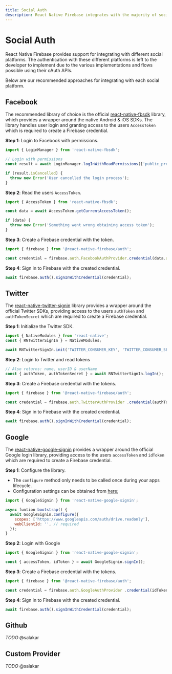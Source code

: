 ```yaml
---
title: Social Auth
description: React Native Firebase integrates with the majority of social auth providers, using external libraries.
---
```


# Social Auth

React Native Firebase provides support for integrating with different social platforms. The authentication with these 
different platforms is left to the developer to implement due to the various implementations and flows possible using their
oAuth APIs.

Below are our recommended approaches for integrating with each social platform.

## Facebook

The recommended library of choice is the official [react-native-fbsdk](https://github.com/facebook/react-native-fbsdk)
library, which provides a wrapper around the native Android & iOS SDKs. The library handles user login and granting
access to the users `AccessToken` which is required to create a Firebase credential.

**Step 1**: Login to Facebook with permissions.
```js
import { LoginManager } from 'react-native-fbsdk';

// Login with permissions
const result = await LoginManager.logInWithReadPermissions(['public_profile', 'email']); 

if (result.isCancelled) {
  throw new Error('User cancelled the login process');
}
```

**Step 2**: Read the users `AccessToken`.

```js
import { AccessToken } from 'react-native-fbsdk';

const data = await AccessToken.getCurrentAccessToken();

if (data) {
  throw new Error('Something went wrong obtaining access token');
}
```

**Step 3**: Create a Firebase credential with the token.

```js
import { firebase } from '@react-native-firebase/auth';

const credential = firebase.auth.FacebookAuthProvider.credential(data.accessToken);
```

**Step 4**: Sign in to Firebase with the created credential.

```js
await firebase.auth().signInWithCredential(credential);
```

## Twitter

The [react-native-twitter-signin](https://github.com/GoldenOwlAsia/react-native-twitter-signin) library provides a 
wrapper around the official Twitter SDKs, providing access to the users `authToken` and `authTokenSecret` which are 
required to create a Firebase credential.

**Step 1**: Initialize the Twitter SDK.

```js
import { NativeModules } from 'react-native';
const { RNTwitterSignIn } = NativeModules;

await RNTwitterSignIn.init('TWITTER_CONSUMER_KEY', 'TWITTER_CONSUMER_SECRET');
``` 

**Step 2**: Login to Twitter and read tokens

```js
// Also returns: name, userID & userName
const { authToken, authTokenSecret } = await RNTwitterSignIn.logIn(); 
```

**Step 3**: Create a Firebase credential with the tokens.

```js
import { firebase } from '@react-native-firebase/auth';

const credential = firebase.auth.TwitterAuthProvider .credential(authToken, authTokenSecret);
```

**Step 4**: Sign in to Firebase with the created credential.

```js
await firebase.auth().signInWithCredential(credential);
```

## Google

The [react-native-google-signin](https://github.com/react-native-community/react-native-google-signin) provides a 
wrapper around the official Google login library, providing access to the users `accessToken` and `idToken` which are
required to create a Firebase credential.

**Step 1**: Configure the library.

- The `configure` method only needs to be called once during your apps lifecycle.
- Configuration settings can be obtained from [here](https://github.com/react-native-community/react-native-google-signin/blob/master/docs/get-config-file.md);

```js
import { GoogleSignin } from 'react-native-google-signin';

async funtion bootstrap() {
  await GoogleSignin.configure({
    scopes: ['https://www.googleapis.com/auth/drive.readonly'],
    webClientId: '', // required
  });
}
```

**Step 2**: Login with Google

```js
import { GoogleSignin } from 'react-native-google-signin';

const { accessToken, idToken } = await GoogleSignin.signIn();
```

**Step 3**: Create a Firebase credential with the tokens.

```js
import { firebase } from '@react-native-firebase/auth';

const credential = firebase.auth.GoogleAuthProvider .credential(idToken, accessToken);
```

**Step 4**: Sign in to Firebase with the created credential.

```js
await firebase.auth().signInWithCredential(credential);
```

## Github

*TODO* @salakar

## Custom Provider

*TODO* @salakar
